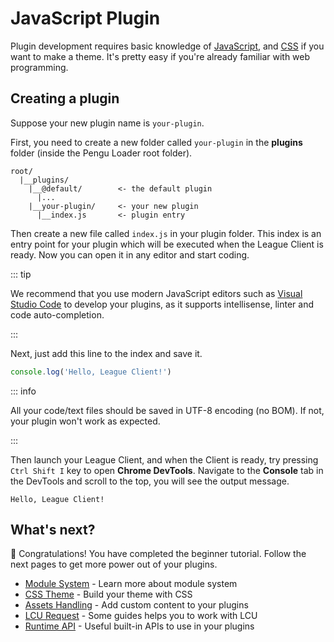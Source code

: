 # JavaScript Plugin

Plugin development requires basic knowledge of
[JavaScript](https://developer.mozilla.org/en-US/docs/Web/JavaScript), and
[CSS](https://developer.mozilla.org/en-US/docs/Web/CSS) if you want to make a
theme. It's pretty easy if you're already familiar with web programming.

## Creating a plugin

Suppose your new plugin name is `your-plugin`.

First, you need to create a new folder called `your-plugin` in the **plugins**
folder (inside the Pengu Loader root folder).

```
root/
  |__plugins/
    |__@default/        <- the default plugin
      |...
    |__your-plugin/     <- your new plugin
      |__index.js       <- plugin entry
```

Then create a new file called `index.js` in your plugin folder. This index is an
entry point for your plugin which will be executed when the League Client is
ready. Now you can open it in any editor and start coding.

::: tip

We recommend that you use modern JavaScript editors such as
[Visual Studio Code](https://code.visualstudio.com/) to develop your plugins, as
it supports intellisense, linter and code auto-completion.

:::

Next, just add this line to the index and save it.

```js
console.log('Hello, League Client!')
```

::: info

All your code/text files should be saved in UTF-8 encoding (no BOM). If not,
your plugin won't work as expected.

:::

Then launch your League Client, and when the Client is ready, try pressing
`Ctrl Shift I` key to open **Chrome DevTools**. Navigate to the **Console** tab
in the DevTools and scroll to the top, you will see the output message.

```
Hello, League Client!
```

## What's next?

🎉 Congratulations! You have completed the beginner tutorial. Follow the next
pages to get more power out of your plugins.

- [Module System](./module-system) - Learn more about module system
- [CSS Theme](./css-theme) - Build your theme with CSS
- [Assets Handling](./asset-handling) - Add custom content to your plugins
- [LCU Request](./lcu-request) - Some guides helps you to work with LCU
- [Runtime API](/runtime-api/) - Useful built-in APIs to use in your plugins